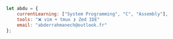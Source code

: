 ```javascript          
let abdu = {
    currentLearning: ["System Programming", "C", "Assembly"],
    tools: "❌ vim + tmux ❯ Zed IDE"
    email: "abderrahmanech@outlook.fr"
};
```
<!--
```asm
section .data
    me:
        db "42", 0
        db "iOS,Systems,Flutter,C/C++,ASM", 0
        db "Vim + tmux", 0
        db "abderrahmanech@outlook.fr", 0
        db "@48k483x", 0
``` -->
<!--```c
struct abdu {
    char *learning[] = {"iOS", "Systems", "Flutter", "C/C++", "ASM"};
    char *tools = "Tmux + vim";
    char *email = "abderrahmanech@outlook.fr";
} me;
```
-->
